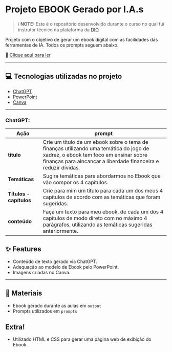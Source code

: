 # Projeto EBOOK Gerado por I.A.s

> ℹ️ **NOTE:** Este é o repositório desenvolvido durante o curso no qual fui instrutor técnico na plataforma da [DIO](https://www.dio.me)

Projeto com o objetivo de gerar um ebook digital com as facilidades das ferramentas de IA. Todos os prompts seguem abaixo.

📖 [Clique aqui para ler](output/Ebook_novo.pdf')

---

## 💻 Tecnologias utilizadas no projeto

- [ChatGPT](https://chat.openai.com)
- [PowerPoint](https://www.microsoft.com/pt-br/microsoft-365/powerpoint)
- [Canva](https://www.canva.com/)

---

### ChatGPT:

| Ação     | prompt |
|----------|--------|
| **título** | Crie um título de um ebook sobre o tema de finanças utilizando uma temática do jogo de xadrez, o ebook tem foco em ensinar sobre finanças para alncançar a liberdade financeira e reduzir dívidas. |
| **Temáticas** | Sugira temáticas para abordarmos no Ebook que vão compor os 4 capítulos. |
| **Títulos - capítulos** | Crie para mim um título para cada um dos meus 4 capítulos de acordo com as temáticas que foram sugeridas. |
| **conteúdo** | Faça um texto para meu ebook, de cada um dos 4 capítulos de modo direto com no máximo 4 parágrafos, utilizando as temáticas sugeridas anteriormente. |



## ✨ Features

- Conteúdo de texto gerado via ChatGPT.
- Adequação ao modelo de Ebook pelo PowerPoint.
- Imagens criadas no Canva.

---

## 📁 Materiais

- Ebook gerado durante as aulas em `output`
- Prompts utilizados em `prompts`

## Extra!
- Utilizado HTML e CSS para gerar uma página web de exibição do Ebook.
